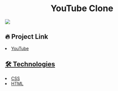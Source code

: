 # <div align="center"> YouTube Clone </div>

<img src="./main.png" />
                             </a>

## 🔥 Project Link


<li><a href="https://joaovporto.github.io/youtube-clone/">YouTube</li>

## 🛠️ Technologies



<li><a href="https://www.w3schools.com/css/">CSS</a></li>
<li><a href="https://www.w3schools.com/html/">HTML</a></li>


